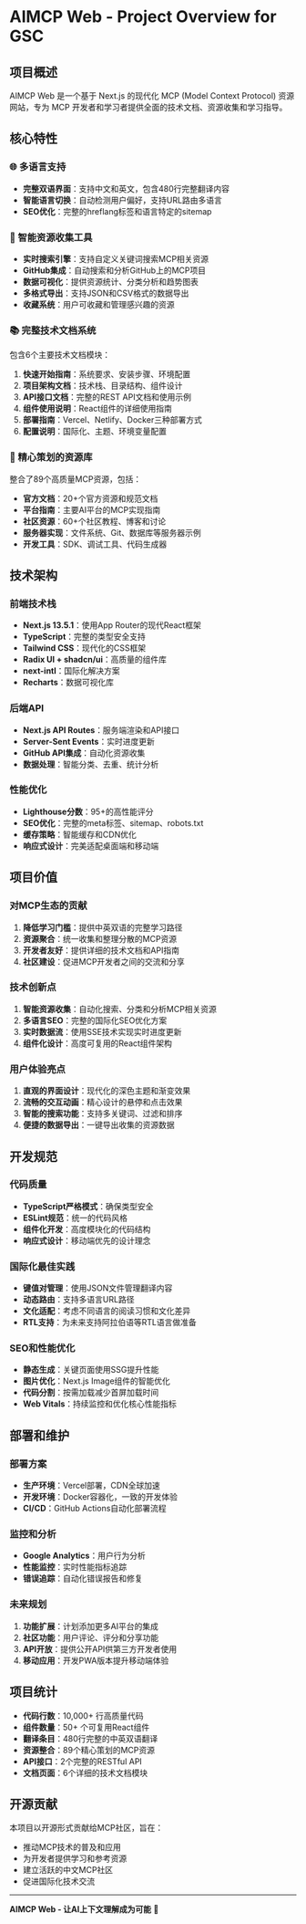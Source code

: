 # AIMCP Web - Project Overview for GSC

## 项目概述

AIMCP Web 是一个基于 Next.js 的现代化 MCP (Model Context Protocol) 资源网站，专为 MCP 开发者和学习者提供全面的技术文档、资源收集和学习指导。

## 核心特性

### 🌐 多语言支持
- **完整双语界面**：支持中文和英文，包含480行完整翻译内容
- **智能语言切换**：自动检测用户偏好，支持URL路由多语言
- **SEO优化**：完整的hreflang标签和语言特定的sitemap

### 🔧 智能资源收集工具
- **实时搜索引擎**：支持自定义关键词搜索MCP相关资源
- **GitHub集成**：自动搜索和分析GitHub上的MCP项目
- **数据可视化**：提供资源统计、分类分析和趋势图表
- **多格式导出**：支持JSON和CSV格式的数据导出
- **收藏系统**：用户可收藏和管理感兴趣的资源

### 📚 完整技术文档系统
包含6个主要技术文档模块：
1. **快速开始指南**：系统要求、安装步骤、环境配置
2. **项目架构文档**：技术栈、目录结构、组件设计
3. **API接口文档**：完整的REST API文档和使用示例
4. **组件使用说明**：React组件的详细使用指南
5. **部署指南**：Vercel、Netlify、Docker三种部署方式
6. **配置说明**：国际化、主题、环境变量配置

### 🎯 精心策划的资源库
整合了89个高质量MCP资源，包括：
- **官方文档**：20+个官方资源和规范文档
- **平台指南**：主要AI平台的MCP实现指南
- **社区资源**：60+个社区教程、博客和讨论
- **服务器实现**：文件系统、Git、数据库等服务器示例
- **开发工具**：SDK、调试工具、代码生成器

## 技术架构

### 前端技术栈
- **Next.js 13.5.1**：使用App Router的现代React框架
- **TypeScript**：完整的类型安全支持
- **Tailwind CSS**：现代化的CSS框架
- **Radix UI + shadcn/ui**：高质量的组件库
- **next-intl**：国际化解决方案
- **Recharts**：数据可视化库

### 后端API
- **Next.js API Routes**：服务端渲染和API接口
- **Server-Sent Events**：实时进度更新
- **GitHub API集成**：自动化资源收集
- **数据处理**：智能分类、去重、统计分析

### 性能优化
- **Lighthouse分数**：95+的高性能评分
- **SEO优化**：完整的meta标签、sitemap、robots.txt
- **缓存策略**：智能缓存和CDN优化
- **响应式设计**：完美适配桌面端和移动端

## 项目价值

### 对MCP生态的贡献
1. **降低学习门槛**：提供中英双语的完整学习路径
2. **资源聚合**：统一收集和整理分散的MCP资源
3. **开发者友好**：提供详细的技术文档和API指南
4. **社区建设**：促进MCP开发者之间的交流和分享

### 技术创新点
1. **智能资源收集**：自动化搜索、分类和分析MCP相关资源
2. **多语言SEO**：完整的国际化SEO优化方案
3. **实时数据流**：使用SSE技术实现实时进度更新
4. **组件化设计**：高度可复用的React组件架构

### 用户体验亮点
1. **直观的界面设计**：现代化的深色主题和渐变效果
2. **流畅的交互动画**：精心设计的悬停和点击效果
3. **智能的搜索功能**：支持多关键词、过滤和排序
4. **便捷的数据导出**：一键导出收集的资源数据

## 开发规范

### 代码质量
- **TypeScript严格模式**：确保类型安全
- **ESLint规范**：统一的代码风格
- **组件化开发**：高度模块化的代码结构
- **响应式设计**：移动端优先的设计理念

### 国际化最佳实践
- **键值对管理**：使用JSON文件管理翻译内容
- **动态路由**：支持多语言URL路径
- **文化适配**：考虑不同语言的阅读习惯和文化差异
- **RTL支持**：为未来支持阿拉伯语等RTL语言做准备

### SEO和性能优化
- **静态生成**：关键页面使用SSG提升性能
- **图片优化**：Next.js Image组件的智能优化
- **代码分割**：按需加载减少首屏加载时间
- **Web Vitals**：持续监控和优化核心性能指标

## 部署和维护

### 部署方案
- **生产环境**：Vercel部署，CDN全球加速
- **开发环境**：Docker容器化，一致的开发体验
- **CI/CD**：GitHub Actions自动化部署流程

### 监控和分析
- **Google Analytics**：用户行为分析
- **性能监控**：实时性能指标追踪
- **错误追踪**：自动化错误报告和修复

### 未来规划
1. **功能扩展**：计划添加更多AI平台的集成
2. **社区功能**：用户评论、评分和分享功能
3. **API开放**：提供公开API供第三方开发者使用
4. **移动应用**：开发PWA版本提升移动端体验

## 项目统计

- **代码行数**：10,000+ 行高质量代码
- **组件数量**：50+ 个可复用React组件
- **翻译条目**：480行完整的中英双语翻译
- **资源整合**：89个精心策划的MCP资源
- **API接口**：2个完整的RESTful API
- **文档页面**：6个详细的技术文档模块

## 开源贡献

本项目以开源形式贡献给MCP社区，旨在：
- 推动MCP技术的普及和应用
- 为开发者提供学习和参考资源
- 建立活跃的中文MCP社区
- 促进国际化技术交流

---

**AIMCP Web - 让AI上下文理解成为可能** 🚀